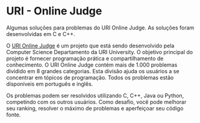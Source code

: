 # URI - Online Judge
Algumas soluções para problemas do URI Online Judge. As soluções foram desenvolvidas
em C e C++.

O [URI Online Judge] é um projeto que está sendo desenvolvido pela Computer Science 
Departamento da URI University. O objetivo principal do projeto é fornecer programação
prática e compartilhamento de conhecimento. O URI Online Judge contém mais de 1.000 problemas
dividido em 8 grandes categorias. Esta divisão ajuda os usuários a se concentrar em
tópicos de programação. Todos os problemas estão disponíveis em português e inglês.

Os problemas podem ser resolvidos utilizando C, C++, Java ou Python, competindo com os outros usuários. 
Como desafio, você pode melhorar seu ranking, resolver o máximo de problemas e aperfeiçoar seu código fonte.

[URI Online Judge]: https://www.urionlinejudge.com.br/
